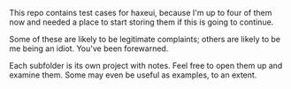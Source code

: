 This repo contains test cases for haxeui, because I'm up to four of them now and needed a place to start storing them if this is going to continue.

Some of these are likely to be legitimate complaints; others are likely to be me being an idiot. You've been forewarned.

Each subfolder is its own project with notes. Feel free to open them up and examine them. Some may even be useful as examples, to an extent.